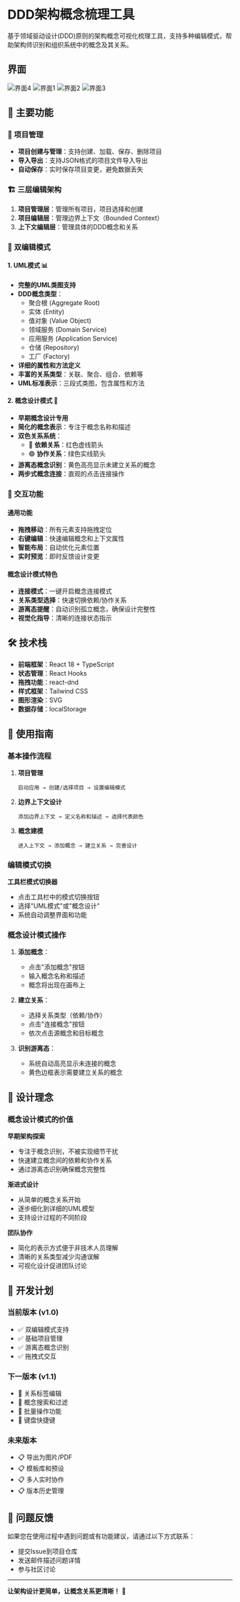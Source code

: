 # DDD架构概念梳理工具

基于领域驱动设计(DDD)原则的架构概念可视化梳理工具，支持多种编辑模式，帮助架构师识别和组织系统中的概念及其关系。

## 界面
![界面4](./preview/988shots_so.png)
![界面1](./preview/512shots_so.png)
![界面2](./preview/660shots_so.png)
![界面3](./preview/877shots_so.png)




## 🚀 主要功能

### 📁 项目管理
- **项目创建与管理**：支持创建、加载、保存、删除项目
- **导入导出**：支持JSON格式的项目文件导入导出
- **自动保存**：实时保存项目变更，避免数据丢失

### 🏗 三层编辑架构
1. **项目管理层**：管理所有项目，项目选择和创建
2. **项目编辑层**：管理边界上下文（Bounded Context）
3. **上下文编辑层**：管理具体的DDD概念和关系

### 🎨 双编辑模式

#### 1. UML模式 📊
- **完整的UML类图支持**
- **DDD概念类型**：
  - 聚合根 (Aggregate Root)
  - 实体 (Entity) 
  - 值对象 (Value Object)
  - 领域服务 (Domain Service)
  - 应用服务 (Application Service)
  - 仓储 (Repository)
  - 工厂 (Factory)
- **详细的属性和方法定义**
- **丰富的关系类型**：关联、聚合、组合、依赖等
- **UML标准表示**：三段式类图，包含属性和方法

#### 2. 概念设计模式 🎯
- **早期概念设计专用**
- **简化的概念表示**：专注于概念名称和描述
- **双色关系系统**：
  - 🔴 **依赖关系**：红色虚线箭头
  - 🟢 **协作关系**：绿色实线箭头
- **游离态概念识别**：黄色高亮显示未建立关系的概念
- **两步式概念连接**：直观的点击连接操作

### 🔧 交互功能

#### 通用功能
- **拖拽移动**：所有元素支持拖拽定位
- **右键编辑**：快速编辑概念和上下文属性
- **智能布局**：自动优化元素位置
- **实时预览**：即时反馈设计变更

#### 概念设计模式特色
- **连接模式**：一键开启概念连接模式
- **关系类型选择**：快速切换依赖/协作关系
- **游离态提醒**：自动识别孤立概念，确保设计完整性
- **视觉化指导**：清晰的连接状态指示

## 🛠 技术栈

- **前端框架**：React 18 + TypeScript
- **状态管理**：React Hooks
- **拖拽功能**：react-dnd
- **样式框架**：Tailwind CSS
- **图形渲染**：SVG
- **数据存储**：localStorage

## 📖 使用指南

### 基本操作流程

1. **项目管理**
   ```
   启动应用 → 创建/选择项目 → 设置编辑模式
   ```

2. **边界上下文设计**
   ```
   添加边界上下文 → 定义名称和描述 → 选择代表颜色
   ```

3. **概念建模**
   ```
   进入上下文 → 添加概念 → 建立关系 → 完善设计
   ```

### 编辑模式切换

**工具栏模式切换器**
- 点击工具栏中的模式切换按钮
- 选择"UML模式"或"概念设计"
- 系统自动调整界面和功能

### 概念设计模式操作

1. **添加概念**：
   - 点击"添加概念"按钮
   - 输入概念名称和描述
   - 概念将出现在画布上

2. **建立关系**：
   - 选择关系类型（依赖/协作）
   - 点击"连接概念"按钮
   - 依次点击源概念和目标概念

3. **识别游离态**：
   - 系统自动高亮显示未连接的概念
   - 黄色边框表示需要建立关系的概念

## 🎯 设计理念

### 概念设计模式的价值

**早期架构探索**
- 专注于概念识别，不被实现细节干扰
- 快速建立概念间的依赖和协作关系
- 通过游离态识别确保概念完整性

**渐进式设计**
- 从简单的概念关系开始
- 逐步细化到详细的UML模型
- 支持设计过程的不同阶段

**团队协作**
- 简化的表示方式便于非技术人员理解
- 清晰的关系类型减少沟通误解
- 可视化设计促进团队讨论

## 🚀 开发计划

### 当前版本 (v1.0)
- ✅ 双编辑模式支持
- ✅ 基础项目管理
- ✅ 游离态概念识别
- ✅ 拖拽式交互

### 下一版本 (v1.1)
- 🔄 关系标签编辑
- 🔄 概念搜索和过滤
- 🔄 批量操作功能
- 🔄 键盘快捷键

### 未来版本
- 📋 导出为图片/PDF
- 📋 模板库和预设
- 📋 多人实时协作
- 📋 版本历史管理

## 🐛 问题反馈

如果您在使用过程中遇到问题或有功能建议，请通过以下方式联系：

- 提交Issue到项目仓库
- 发送邮件描述问题详情
- 参与社区讨论

---

**让架构设计更简单，让概念关系更清晰！** 🎉
